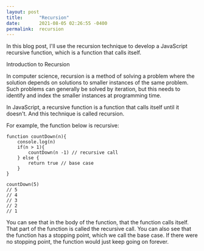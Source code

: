 ```yaml
---
layout: post
title:      "Recursion"
date:       2021-08-05 02:26:55 -0400
permalink:  recursion
---
```


In this blog post, I'll use the recursion technique to develop a JavaScript recursive function, which is a function that calls itself.

Introduction to Recursion

In computer science, recursion is a method of solving a problem where the solution depends on solutions to smaller instances of the same problem. Such problems can generally be solved by iteration, but this needs to identify and index the smaller instances at programming time. 

In JavaScript, a recursive function is a function that calls itself until it doesn't. And this technique is called recursion. 

For example, the function below is recursive:

    function countDown(n){
        console.log(n)
        if(n > 1){
            countDown(n -1) // recursive call
        } else {
            return true // base case
        }
    }

    countDown(5)
    // 5
    // 4
    // 3
    // 2
    // 1

You can see that in the body of the function, that the function calls itself. That part of the function is called the recursive call. You can also see that the function has a stopping point, which we call the base case. If there were no stopping point, the function would just keep going on forever. 